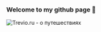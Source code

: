 ### Welcome to my github page 👋
![Trevio.ru - о путешествиях](https://trevio.ru/images/logotype.svg)
